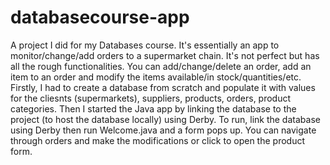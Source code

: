 # databasecourse-app

A project I did for my Databases course. It's essentially an app to monitor/change/add orders to a supermarket chain. It's not perfect but has all the rough functionalities.
You can add/change/delete an order, add an item to an order and modify the items available/in stock/quantities/etc.
Firstly, I had to create a database from scratch and populate it with values for the cliesnts (supermarkets), suppliers, products, orders, product categories.
Then I started the Java app by linking the database to the project (to host the database locally) using Derby.
To run, link the database using Derby then run Welcome.java and a form pops up. You can navigate through orders and make the modifications or click to open the product form.
